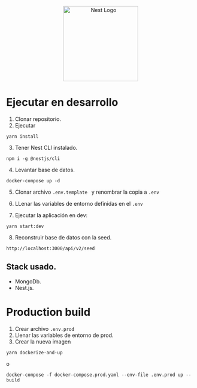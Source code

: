 <p align="center">
  <a href="http://nestjs.com/" target="blank"><img src="https://nestjs.com/img/logo-small.svg" width="200" alt="Nest Logo" /></a>
</p>

# Ejecutar en desarrollo

1. Clonar repositorio.
2. Ejecutar

````
yarn install
````
3. Tener Nest CLI instalado.

````
npm i -g @nestjs/cli
````
4. Levantar base de datos.


````
docker-compose up -d
````

5. Clonar archivo ````.env.template ```` y renombrar la copia a ```` .env ````

6. LLenar las variables de entorno definidas en el ```` .env ````

7. Ejecutar la aplicación en dev:

`````
yarn start:dev 
`````

8. Reconstruir base de datos con la seed.
`````
http://localhost:3000/api/v2/seed
`````

## Stack usado.
* MongoDb.
* Nest.js.

# Production  build
1. Crear archivo ``` .env.prod ```
2. Llenar las variables de entorno de prod.
3. Crear la nueva imagen 
````
yarn dockerize-and-up
````
o

````
docker-compose -f docker-compose.prod.yaml --env-file .env.prod up --build
````
